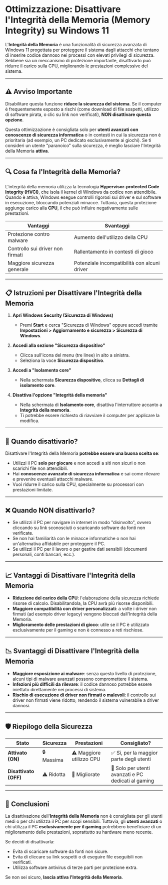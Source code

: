 # **Ottimizzazione: Disattivare l'Integrità della Memoria (Memory Integrity) su Windows 11**

L'**Integrità della Memoria** è una funzionalità di sicurezza avanzata di Windows 11 progettata per proteggere il sistema dagli attacchi che tentano 
di inserire codice dannoso nei processi con elevati privilegi di sicurezza. Sebbene sia un meccanismo di protezione importante, disattivarlo può 
ridurre il carico sulla CPU, migliorando le prestazioni complessive del sistema.

---

## **⚠️ Avviso Importante**
Disabilitare questa funzione **riduce la sicurezza del sistema**. Se il computer è frequentemente esposto a rischi (come download di file sospetti, 
utilizzo di software pirata, o clic su link non verificati), **NON disattivare questa opzione**.

Questa ottimizzazione è consigliata solo per **utenti avanzati con conoscenze di sicurezza informatica** o in contesti in cui la sicurezza 
non è prioritaria (ad esempio, un PC dedicato esclusivamente ai giochi). Se ti consideri un utente "paranoico" sulla sicurezza, 
è meglio lasciare l'Integrità della Memoria **attiva**.

---

## **🔍 Cosa fa l'Integrità della Memoria?**
L'integrità della memoria utilizza la tecnologia **Hypervisor-protected Code Integrity (HVCI)**, che isola il kernel di Windows da codice non attendibile.  
Quando è attiva, Windows esegue controlli rigorosi sui driver e sul software in esecuzione, bloccando potenziali minacce. 
Tuttavia, questa protezione aggiunge carico alla **CPU**, il che può influire negativamente sulle prestazioni.

| **Vantaggi**                      | **Svantaggi**                                |
|-----------------------------------|----------------------------------------------|
| Protezione contro malware         | Aumento dell'utilizzo della CPU              |
| Controllo sui driver non firmati  | Rallentamento in contesti di gioco           |
| Maggiore sicurezza generale       | Potenziale incompatibilità con alcuni driver |

---

## **📋 Istruzioni per Disattivare l'Integrità della Memoria**
1. **Apri Windows Security (Sicurezza di Windows)**
   - Premi **Start** e cerca "Sicurezza di Windows" oppure accedi tramite **Impostazioni > Aggiornamento e sicurezza > Sicurezza di Windows**.
   
2. **Accedi alla sezione "Sicurezza dispositivo"**
   - Clicca sull'icona del menu (tre linee) in alto a sinistra.  
   - Seleziona la voce **Sicurezza dispositivo**.

3. **Accedi a "Isolamento core"**
   - Nella schermata **Sicurezza dispositivo**, clicca su **Dettagli di isolamento core**.

4. **Disattiva l'opzione "Integrità della memoria"**
   - Nella schermata di **Isolamento core**, disattiva l'interruttore accanto a **Integrità della memoria**.  
   - Ti potrebbe essere richiesto di riavviare il computer per applicare la modifica.

---

## **🤔 Quando disattivarlo?**
Disattivare l'Integrità della Memoria **potrebbe essere una buona scelta se**:
- Utilizzi il PC **solo per giocare** e non accedi a siti non sicuri o non scarichi file non attendibili.
- Hai **conoscenze avanzate di sicurezza informatica** e sai come rilevare e prevenire eventuali attacchi malware.  
- Vuoi ridurre il carico sulla CPU, specialmente su processori con prestazioni limitate.  

---

## **❌ Quando NON disattivarlo?**
- Se utilizzi il PC per navigare in internet in modo "disinvolto", ovvero cliccando su link sconosciuti o scaricando software da fonti non verificate.  
- Se non hai familiarità con le minacce informatiche o non hai un'alternativa affidabile per proteggere il PC.  
- Se utilizzi il PC per il lavoro o per gestire dati sensibili (documenti personali, conti bancari, ecc.).  

---

## **📈 Vantaggi di Disattivare l'Integrità della Memoria**
- **Riduzione del carico della CPU**: l'elaborazione della sicurezza richiede risorse di calcolo. Disabilitandola, la CPU avrà più risorse disponibili.  
- **Maggiore compatibilità con driver personalizzati**: a volte i driver non firmati (ad esempio driver legacy) vengono bloccati dall'Integrità della Memoria.  
- **Miglioramento delle prestazioni di gioco**: utile se il PC è utilizzato esclusivamente per il gaming e non è connesso a reti rischiose.  

---

## **📉 Svantaggi di Disattivare l'Integrità della Memoria**
- **Maggiore esposizione ai malware**: senza questo livello di protezione, alcuni tipi di malware avanzati possono compromettere il sistema.  
- **Infezioni più difficili da rilevare**: il codice dannoso potrebbe essere iniettato direttamente nei processi di sistema.  
- **Rischio di esecuzione di driver non firmati o malevoli**: il controllo sui driver non firmati viene ridotto, 
    rendendo il sistema vulnerabile a driver dannosi.  

---

## **🛡️ Riepilogo della Sicurezza**
| **Stato**             | **Sicurezza**   | **Prestazioni**             | **Consigliato?**                                    |
|-----------------------|-----------------|-----------------------------|-----------------------------------------------------|
| **Attivato (ON)**     | 🔒 Massima      | ⚠️ Maggiore utilizzo CPU    | ✅ Sì, per la maggior parte degli utenti            |
| **Disattivato (OFF)** | ⚠️ Ridotta      | 🚀 Migliorate               | 🔶 Solo per utenti avanzati e PC dedicati al gaming |

---

## **📝 Conclusioni**
La disattivazione dell'**Integrità della Memoria** non è consigliata per gli utenti medi o per chi utilizza il PC per scopi sensibili. 
Tuttavia, gli **utenti avanzati** o chi utilizza il PC **esclusivamente per il gaming** potrebbero beneficiare di un miglioramento delle 
prestazioni, soprattutto su hardware meno recente.

Se decidi di disattivarla:
- Evita di scaricare software da fonti non sicure.  
- Evita di cliccare su link sospetti o di eseguire file eseguibili non verificati.  
- Utilizza software antivirus di terze parti per protezione extra.  

Se non sei sicuro, **lascia attiva l'Integrità della Memoria**.

